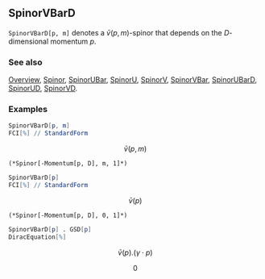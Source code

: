 ## SpinorVBarD

`SpinorVBarD[p, m]` denotes a $\bar{v}(p,m)$-spinor that depends on the $D$-dimensional momentum $p$.

### See also

[Overview](Extra/FeynCalc.md), [Spinor](Spinor.md), [SpinorUBar](SpinorUBar.md), [SpinorU](SpinorU.md), [SpinorV](SpinorV.md), [SpinorVBar](SpinorVBar.md), [SpinorUBarD](SpinorUBarD.md), [SpinorUD](SpinorUD.md), [SpinorVD](SpinorVD.md).

### Examples

```mathematica
SpinorVBarD[p, m]
FCI[%] // StandardForm
```

$$\bar{v}(p,m)$$

```
(*Spinor[-Momentum[p, D], m, 1]*)
```

```mathematica
SpinorVBarD[p]
FCI[%] // StandardForm
```

$$\bar{v}(p)$$

```
(*Spinor[-Momentum[p, D], 0, 1]*)
```

```mathematica
SpinorVBarD[p] . GSD[p]
DiracEquation[%]
```

$$\bar{v}(p).(\gamma \cdot p)$$

$$0$$
